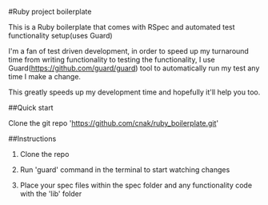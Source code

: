 #Ruby project boilerplate

This is a Ruby boilerplate that comes with RSpec and automated test functionality setup(uses Guard)

I'm a fan of test driven development, in order to speed up my turnaround time from writing functionality to testing the functionality, I use Guard(https://github.com/guard/guard) tool to automatically run my test any time I make a change.

This greatly speeds up my development time and hopefully it'll help you too.

##Quick start

Clone the git repo 'https://github.com/cnak/ruby_boilerplate.git'

##Instructions

1. Clone the repo

2. Run 'guard' command in the terminal to start watching changes

3. Place your spec files within the spec folder and any functionality code with the 'lib' folder
